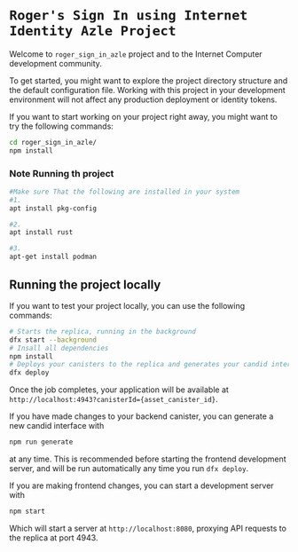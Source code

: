 # `Roger's Sign In using Internet Identity Azle Project`

Welcome to  `roger_sign_in_azle` project and to the Internet Computer development community.

To get started, you might want to explore the project directory structure and the default configuration file. Working with this project in your development environment will not affect any production deployment or identity tokens.

If you want to start working on your project right away, you might want to try the following commands:

```bash
cd roger_sign_in_azle/
npm install

```

### Note Running th project 
```bash
#Make sure That the following are installed in your system 
#1. 
apt install pkg-config

#2. 
apt install rust 

#3. 
apt-get install podman
```

## Running the project locally

If you want to test your project locally, you can use the following commands:

```bash
# Starts the replica, running in the background
dfx start --background
# Insall all dependencies 
npm install
# Deploys your canisters to the replica and generates your candid interface
dfx deploy
```

Once the job completes, your application will be available at `http://localhost:4943?canisterId={asset_canister_id}`.

If you have made changes to your backend canister, you can generate a new candid interface with

```bash
npm run generate
```

at any time. This is recommended before starting the frontend development server, and will be run automatically any time you run `dfx deploy`.

If you are making frontend changes, you can start a development server with

```bash
npm start
```

Which will start a server at `http://localhost:8080`, proxying API requests to the replica at port 4943.

